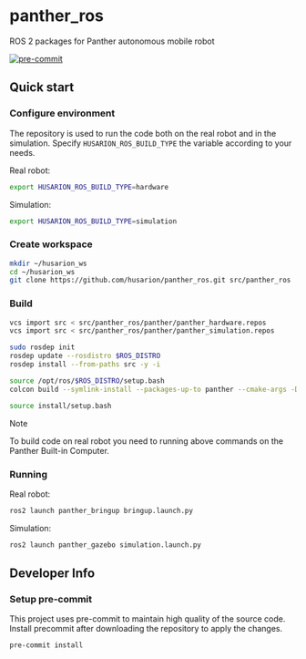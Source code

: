 # panther_ros

ROS 2 packages for Panther autonomous mobile robot

[![pre-commit](https://img.shields.io/badge/pre--commit-enabled-brightgreen?logo=pre-commit)](https://github.com/pre-commit/pre-commit)

## Quick start

### Configure environment

The repository is used to run the code both on the real robot and in the simulation. Specify `HUSARION_ROS_BUILD_TYPE` the variable according to your needs.

Real robot:

``` bash
export HUSARION_ROS_BUILD_TYPE=hardware
```

Simulation:

```bash
export HUSARION_ROS_BUILD_TYPE=simulation
```

### Create workspace

```bash
mkdir ~/husarion_ws
cd ~/husarion_ws
git clone https://github.com/husarion/panther_ros.git src/panther_ros
```

### Build

``` bash
vcs import src < src/panther_ros/panther/panther_hardware.repos
vcs import src < src/panther_ros/panther/panther_simulation.repos

sudo rosdep init
rosdep update --rosdistro $ROS_DISTRO
rosdep install --from-paths src -y -i

source /opt/ros/$ROS_DISTRO/setup.bash
colcon build --symlink-install --packages-up-to panther --cmake-args -DCMAKE_BUILD_TYPE=Release

source install/setup.bash
```

>[!NOTE]
> To build code on real robot you need to running above commands on the Panther Built-in Computer.

### Running

Real robot:

```bash
ros2 launch panther_bringup bringup.launch.py
```

Simulation:

```bash
ros2 launch panther_gazebo simulation.launch.py
```


## Developer Info

### Setup pre-commit

This project uses pre-commit to maintain high quality of the source code. Install precommit after downloading the repository to apply the changes.

```bash
pre-commit install
```
